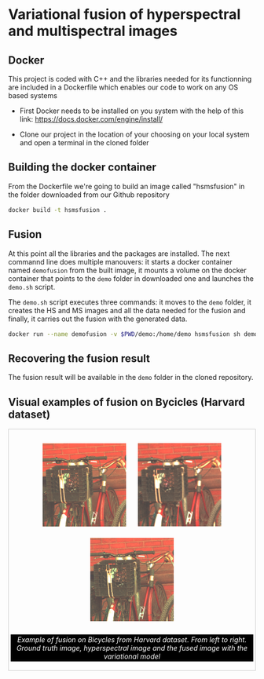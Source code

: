 # Variational fusion of hyperspectral and multispectral images


## Docker

This project is coded with C++ and the libraries needed for its functionning are included in a Dockerfile which enables our code to work on any OS based systems

* First Docker needs to be installed on you system with the help of this link: https://docs.docker.com/engine/install/

* Clone our project in the location of your choosing on your local system and open a terminal in the cloned folder

## Building the docker container

From the Dockerfile we're going to build an image called "hsmsfusion" in the folder downloaded from our Github repository

```bash
docker build -t hsmsfusion .
```

## Fusion

At this point all the libraries and the packages are installed. The next commannd line does multiple manouvers: it starts a docker container named ```demofusion``` from the built image, it mounts a volume on the docker container that points to the ```demo``` folder in downloaded one and launches the ```demo.sh``` script. 

The ```demo.sh``` script executes three commands: it moves to the ```demo``` folder, it creates the HS and MS images and all the data needed for the fusion and finally, it carries out the fusion with the generated data. 

```bash
docker run --name demofusion -v $PWD/demo:/home/demo hsmsfusion sh demo.sh
```
## Recovering the fusion result
The fusion result will be available in the ```demo``` folder in the cloned repository.  

## Visual examples of fusion on Bycicles (Harvard dataset)

<html>
    <head>
    <style>
    figure {
    border: 1px #cccccc solid;
    padding: 4px;
    margin: auto;
    }
    figcaption {
    background-color: black;
    color: white;
    font-style: italic;
    padding: 2px;
    text-align: center;
    }
    </style>
    </head>
    <body>
    <figure>
    <p align="middle">
    <img src="./example_fusion/gt.png" alt="Trulli" style="border:0px;margin:10px;width:170px;" >
    <img src="./example_fusion/h_interp.png" alt="Trulli" style="border:0px;margin:10px;width:170px;">
    <img src="./example_fusion/l2.png" alt="Trulli" style="border:0px;margin:10px;width:170px;">
    <figcaption>Example of fusion on Bicycles from Harvard dataset. From left to right. Ground truth image, hyperspectral image and the fused image with the variational model</figcaption>
    </p>
    </figure>
    </body>
</html>